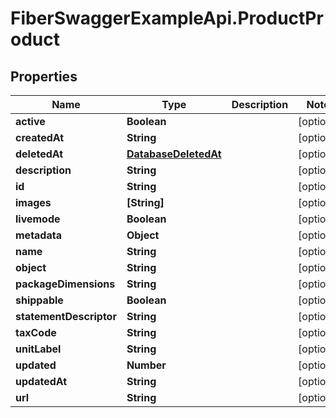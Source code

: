 # FiberSwaggerExampleApi.ProductProduct

## Properties

Name | Type | Description | Notes
------------ | ------------- | ------------- | -------------
**active** | **Boolean** |  | [optional] 
**createdAt** | **String** |  | [optional] 
**deletedAt** | [**DatabaseDeletedAt**](DatabaseDeletedAt.md) |  | [optional] 
**description** | **String** |  | [optional] 
**id** | **String** |  | [optional] 
**images** | **[String]** |  | [optional] 
**livemode** | **Boolean** |  | [optional] 
**metadata** | **Object** |  | [optional] 
**name** | **String** |  | [optional] 
**object** | **String** |  | [optional] 
**packageDimensions** | **String** |  | [optional] 
**shippable** | **Boolean** |  | [optional] 
**statementDescriptor** | **String** |  | [optional] 
**taxCode** | **String** |  | [optional] 
**unitLabel** | **String** |  | [optional] 
**updated** | **Number** |  | [optional] 
**updatedAt** | **String** |  | [optional] 
**url** | **String** |  | [optional] 


